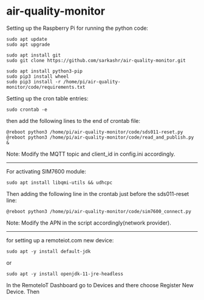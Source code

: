 # air-quality-monitor


Setting up the Raspberry Pi for running the python code:
```
sudo apt update
sudo apt upgrade

sudo apt install git
sudo git clone https://github.com/sarkashr/air-quality-monitor.git

sudo apt install python3-pip
sudo pip3 install wheel
sudo pip3 install -r /home/pi/air-quality-monitor/code/requirements.txt
```

Setting up the cron table entries:
```
sudo crontab -e
```
then add the following lines to the end of crontab file:
```
@reboot python3 /home/pi/air-quality-monitor/code/sds011-reset.py
@reboot python3 /home/pi/air-quality-monitor/code/read_and_publish.py &
```
Note: Modify the MQTT topic and client_id in config.ini accordingly.

--------------------------------------------------------------------------------

For activating SIM7600 module:
```
sudo apt install libqmi-utils && udhcpc
```
Then adding the following line in the crontab just before the sds011-reset line:
```
@reboot python3 /home/pi/air-quality-monitor/code/sim7600_connect.py
```
Note: Modify the APN in the script accordingly(network provider).

--------------------------------------------------------------------------------

for setting up a remoteiot.com new device:
```
sudo apt -y install default-jdk
```
or
```
sudo apt -y install openjdk-11-jre-headless
```

In the RemoteIoT Dashboard go to Devices and there choose Register New Device.
Then
